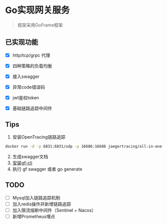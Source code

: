 # Go实现网关服务
> 框架采用GoFrame框架

## 已实现功能
- [x] http/tcp/grpc 代理
- [x] 四种策略的负载均衡
- [x] 接入swagger
- [x] 异常code错误码
- [x] jwt鉴权token
- [x] 基础链路追踪中间件


## Tips
1. 安装OpenTracing链路追踪
```bash
docker run -d -p 6831:6831/udp -p 16686:16686 jaegertracing/all-in-one:latest
```

2. 生成swagger文档
1. [安装gf-cli](http://127.0.0.1:8100/docs/swagger.json)
2. 执行 gf swagger 或者 go generate


## TODO
- [ ] Mysql加入链路追踪机制
- [ ] 加入redis操作并新增链路追踪
- [ ] 加入限流熔断中间件（Sentinel + Nacos）
- [ ] 新增Prometheus埋点